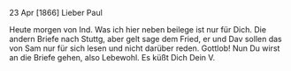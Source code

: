  23 Apr [1866]
Lieber Paul

Heute morgen von Ind. Was ich hier neben beilege ist nur für Dich. Die andern Briefe nach Stuttg, aber gelt sage dem Fried, er und Dav sollen das von Sam nur für sich lesen und nicht darüber reden. Gottlob! 
Nun Du wirst an die Briefe gehen, also Lebewohl. Es küßt Dich  Dein V.
